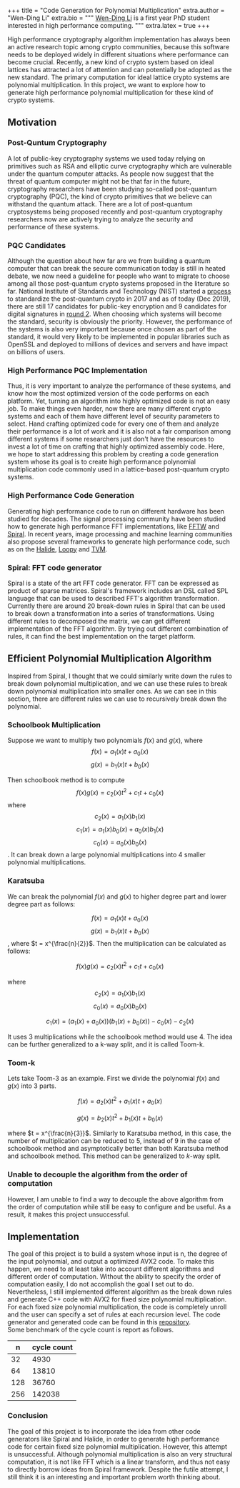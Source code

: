 +++
title = "Code Generation for Polynomial Multiplication" 
extra.author = "Wen-Ding Li" 
extra.bio = """ 
  [Wen-Ding Li](https://www.cs.cornell.edu/~wdli/) is a first year PhD student interested in high performance computing.
""" 
extra.latex = true
+++


High performance cryptography algorithm implementation has always been an active
research topic among crypto communities, because this software needs to be
deployed widely in different situations where performance can become crucial.
Recently, a new kind of crypto system based on ideal lattices has attracted a lot
of attention and can potentially be adopted as the new standard. The primary
computation for ideal lattice crypto systems are polynomial multiplication. In
this project, we want to explore how to generate high performance polynomial
multiplication for these kind of crypto systems. 

## Motivation

### Post-Quntum Cryptography

A lot of public-key cryptography systems we used today relying on primitives
such as RSA and elliptic curve cryptography which are vulnerable under the quantum computer
attacks.  As people now suggest that the threat of quantum computer might
not be that far in the future, cryptography researchers have been studying
so-called post-quantum cryptography (PQC), the kind of crypto primitives that we
believe can withstand the quantum attack.  There are a lot of post-quantum
cryptosystems being proposed recently and post-quantum cryptography researchers
now are actively trying to analyze the security and performance of these
systems.

### PQC Candidates

Although the question about how far are we from building a quantum computer that
can break the secure communication today is still in heated debate, we now need
a guideline for people who want to migrate to choose among all those
post-quantum crypto systems proposed in the literature so far.  National
Institute of Standards and Technology (NIST) started a
[process](https://csrc.nist.gov/Projects/post-quantum-cryptography) to standardize
the post-quantum crypto in 2017 and as of today (Dec 2019), there are still 17
candidates for public-key encryption and 9 candidates for digital signatures in
[round 2](https://csrc.nist.gov/Projects/post-quantum-cryptography/round-2-submissions).
When choosing which systems will become the standard, security is obviously the
priority. However, the performance of the systems is also very important because
once chosen as part of the standard, it would very likely to be implemented in
popular libraries such as OpenSSL and deployed to millions of devices and servers
and have impact on billions of users.

### High Performance PQC Implementation 

Thus, it is very important to analyze the performance of these systems, and
know how the most optimized version of the code performs on each platform.
Yet, turning an algorithm into highly optimized code is not an easy job. To
make things even harder, now there are many different crypto systems and each of
them have different level of security parameters to select.  Hand crafting
optimized code for every one of them and analyze their performance is a lot of
work and it is also not a fair comparison among different systems if some
researchers just don't have the resources to invest a lot of time on crafting
that highly optimized assembly code. Here, we hope to start addressing this
problem by creating a code generation system whose its goal is to create high
performance polynomial multiplication code commonly used in a lattice-based
post-quantum crypto systems.

### High Performance Code Generation

Generating high performance code to run on different hardware has been studied
for decades. The signal processing community have been studied how to generate high
performance FFT implementations, like [FFTW](http://www.fftw.org/) and
[Spiral](https://www.spiral.net/index.html). In recent years, image
processing and machine learning communities also propose several frameworks to
generate high performance code, such as on the
[Halide](https://github.com/halide/Halide), [Loopy](https://github.com/inducer/loopy) and
[TVM](https://github.com/apache/incubator-tvm). 

### Spiral: FFT code generator
Spiral is a state of the art FFT code generator. FFT can be expressed as product of sparse matrices. 
Spiral's framework includes an DSL called SPL language that can be used to 
described FFT's algorithm transformation.
Currently there are around 20 break-down rules in Spiral that can be used to
break down a transformation into a series of transformations. Using different
rules to decomposed the matrix, we can get different implementation of the FFT
algorithm. By trying out different combination of rules, it can find the best
implementation on the target platform. 

## Efficient Polynomial Multiplication Algorithm

Inspired from Spiral, I thought that we could similarly write down the rules to 
break down polynomial multiplication, and we can use these rules to break down polynomial
multiplication into smaller ones. As we can see in this section, there are
different rules we can use to recursively break down the polynomial.


### Schoolbook Multiplication
Suppose we want to multiply two polynomials $f(x)$ and $g(x)$, where
  $$
  f(x) = a_1(x) t + a_0(x)
  $$
  $$
  g(x) = b_1(x) t + b_0(x)
  $$

  Then schoolbook method is to compute 
  $$
  f(x)g(x) = c_2(x) t^2 + c_1 t + c_0(x)
  $$
  where
  $$ c_2(x) = a_1(x)b_1(x) $$
  $$ c_1(x) = a_1(x)b_0(x) + a_0(x)b_1(x)$$
  $$ c_0(x) = a_0(x)b_0(x) $$.
  It can break down a large polynomial multiplications into 4 smaller polynomial
  multiplications.

### Karatsuba
We can break the polynomial $f(x)$ and $g(x)$ to higher degree part
and lower degree part as follows:

  $$
  f(x) = a_1(x) t + a_0(x)
  $$
  $$
  g(x) = b_1(x) t + b_0(x)
  $$
  , where $t = x^{\frac{n}{2}}$. 
  Then the multiplication can be calculated as follows:

  $$
  f(x)g(x) = c_2(x) t^2 + c_1 t + c_0(x)
  $$

  where 
  $$ c_2(x) = a_1(x)b_1(x) $$
  $$ c_0(x) = a_0(x)b_0(x) $$

  $$
  c_1(x) = (a_1(x) + a_0(x)) (b_1(x) +b_0(x)) -c_0(x)-c_2(x)
  $$

  It uses 3 multiplications while the schoolbook method would use 4.
  The idea can be further generalized to a k-way split, and it is called Toom-k.

### Toom-k

Lets take Toom-3 as an example. First we divide the polynomial $f(x)$ and $g(x)$ into 3 parts.

$$
f(x) = a_2(x) t^2 + a_1(x) t + a_0(x)
$$

$$
g(x) = b_2(x) t^2 + b_1(x) t + b_0(x)
$$

where $t = x^{\frac{n}{3}}$. 
Similarly to Karatsuba method, in this case, the number of
multiplication can be reduced to 5, instead of 9 in the case of schoolbook
method and asymptotically better than both Karatsuba method and schoolbook
method. This method can be generalized to $k$-way split.

### Unable to decouple the algorithm from the order of computation
However, I am unable to find a way to decouple the above algorithm from the
order of computation while still be easy to configure and be useful. As a
result, it makes this project unsuccessful.

## Implementation

The goal of this project is to build a system whose input is n, the degree of
the input polynomial, and output a optimized AVX2 code. To make this happen, we
need to at least take into account different algorithms and different order of
computation. Without the ability to specify the order of computation easily, I
do not accomplish the goal I set out to do. Nevertheless, I still implemented
different algorithm as the break down rules and generate C++ code with AVX2 for
fixed size polynomial multiplication. For each fixed size polynomial
multiplication, the code is completely unroll and the user can specify a set of rules
at each recursion level. The code generator and generated code can be found 
in this [repository](https://github.com/xu3kev/polymul_gen).  
Some benchmark of the cycle count is report as follows.

 n   | cycle count
-----|----
 32  |4930
 64  |13810
128  |36760
256  |142038

### Conclusion

The goal of this project is to incorporate the idea from other code generators
like Spiral and Halide, in order to generate high performance code for certain
fixed size polynomial multiplication. However, this attempt is unsuccessful. Although
polynomial multiplication is also an very structural computation, it is not like FFT
which is a linear transform, and thus not easy to directly borrow ideas from
Spiral framework. Despite the futile attempt, I still think it is an interesting
and important problem worth thinking about.

